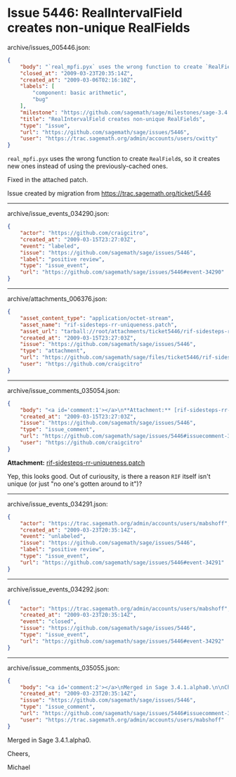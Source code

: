 # Issue 5446: RealIntervalField creates non-unique RealFields

archive/issues_005446.json:
```json
{
    "body": "`real_mpfi.pyx` uses the wrong function to create `RealField`s, so it creates new ones instead of using the previously-cached ones.\n\nFixed in the attached patch.\n\n\nIssue created by migration from https://trac.sagemath.org/ticket/5446\n\n",
    "closed_at": "2009-03-23T20:35:14Z",
    "created_at": "2009-03-06T02:16:10Z",
    "labels": [
        "component: basic arithmetic",
        "bug"
    ],
    "milestone": "https://github.com/sagemath/sage/milestones/sage-3.4.1",
    "title": "RealIntervalField creates non-unique RealFields",
    "type": "issue",
    "url": "https://github.com/sagemath/sage/issues/5446",
    "user": "https://trac.sagemath.org/admin/accounts/users/cwitty"
}
```
`real_mpfi.pyx` uses the wrong function to create `RealField`s, so it creates new ones instead of using the previously-cached ones.

Fixed in the attached patch.


Issue created by migration from https://trac.sagemath.org/ticket/5446





---

archive/issue_events_034290.json:
```json
{
    "actor": "https://github.com/craigcitro",
    "created_at": "2009-03-15T23:27:03Z",
    "event": "labeled",
    "issue": "https://github.com/sagemath/sage/issues/5446",
    "label": "positive review",
    "type": "issue_event",
    "url": "https://github.com/sagemath/sage/issues/5446#event-34290"
}
```



---

archive/attachments_006376.json:
```json
{
    "asset_content_type": "application/octet-stream",
    "asset_name": "rif-sidesteps-rr-uniqueness.patch",
    "asset_url": "tarball://root/attachments/ticket5446/rif-sidesteps-rr-uniqueness.patch",
    "created_at": "2009-03-15T23:27:03Z",
    "issue": "https://github.com/sagemath/sage/issues/5446",
    "type": "attachment",
    "url": "https://github.com/sagemath/sage/files/ticket5446/rif-sidesteps-rr-uniqueness.patch",
    "user": "https://github.com/craigcitro"
}
```



---

archive/issue_comments_035054.json:
```json
{
    "body": "<a id='comment:1'></a>\n**Attachment:** [rif-sidesteps-rr-uniqueness.patch](https://github.com/sagemath/sage/files/ticket5446/rif-sidesteps-rr-uniqueness.patch)\n\nYep, this looks good. Out of curiousity, is there a reason `RIF` itself isn't unique (or just \"no one's gotten around to it\")?",
    "created_at": "2009-03-15T23:27:03Z",
    "issue": "https://github.com/sagemath/sage/issues/5446",
    "type": "issue_comment",
    "url": "https://github.com/sagemath/sage/issues/5446#issuecomment-35054",
    "user": "https://github.com/craigcitro"
}
```

<a id='comment:1'></a>
**Attachment:** [rif-sidesteps-rr-uniqueness.patch](https://github.com/sagemath/sage/files/ticket5446/rif-sidesteps-rr-uniqueness.patch)

Yep, this looks good. Out of curiousity, is there a reason `RIF` itself isn't unique (or just "no one's gotten around to it")?



---

archive/issue_events_034291.json:
```json
{
    "actor": "https://trac.sagemath.org/admin/accounts/users/mabshoff",
    "created_at": "2009-03-23T20:35:14Z",
    "event": "unlabeled",
    "issue": "https://github.com/sagemath/sage/issues/5446",
    "label": "positive review",
    "type": "issue_event",
    "url": "https://github.com/sagemath/sage/issues/5446#event-34291"
}
```



---

archive/issue_events_034292.json:
```json
{
    "actor": "https://trac.sagemath.org/admin/accounts/users/mabshoff",
    "created_at": "2009-03-23T20:35:14Z",
    "event": "closed",
    "issue": "https://github.com/sagemath/sage/issues/5446",
    "type": "issue_event",
    "url": "https://github.com/sagemath/sage/issues/5446#event-34292"
}
```



---

archive/issue_comments_035055.json:
```json
{
    "body": "<a id='comment:2'></a>\nMerged in Sage 3.4.1.alpha0.\n\nCheers,\n\nMichael",
    "created_at": "2009-03-23T20:35:14Z",
    "issue": "https://github.com/sagemath/sage/issues/5446",
    "type": "issue_comment",
    "url": "https://github.com/sagemath/sage/issues/5446#issuecomment-35055",
    "user": "https://trac.sagemath.org/admin/accounts/users/mabshoff"
}
```

<a id='comment:2'></a>
Merged in Sage 3.4.1.alpha0.

Cheers,

Michael
